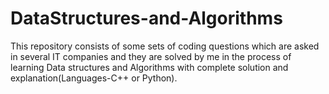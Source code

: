 # DataStructures-and-Algorithms
This repository consists of some sets of coding  questions which are asked in several IT companies and they are solved by me in the process of learning Data structures and Algorithms with complete solution and explanation(Languages-C++ or Python).
